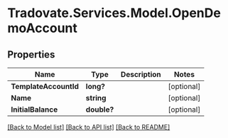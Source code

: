 # Tradovate.Services.Model.OpenDemoAccount
## Properties

Name | Type | Description | Notes
------------ | ------------- | ------------- | -------------
**TemplateAccountId** | **long?** |  | [optional] 
**Name** | **string** |  | [optional] 
**InitialBalance** | **double?** |  | [optional] 

[[Back to Model list]](../README.md#documentation-for-models) [[Back to API list]](../README.md#documentation-for-api-endpoints) [[Back to README]](../README.md)

